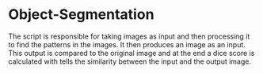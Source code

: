 # Object-Segmentation
The script is responsible for taking images as input and then processing it to find the patterns in the images. It then produces an image as an input. This output is compared to the original image and at the end a dice score is calculated with tells the similarity between the input and the output image.
